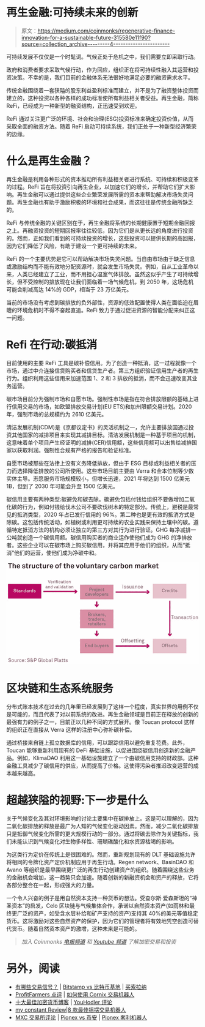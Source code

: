 # 再生金融:可持续未来的创新

> 原文：<https://medium.com/coinmonks/regenerative-finance-innovation-for-a-sustainable-future-315580e11f90?source=collection_archive---------4----------------------->

可持续发展不仅仅是一个时髦词。气候正处于危机之中，我们需要立即采取行动。

政府和消费者要求采取气候行动，作为回应，组织正在将可持续性融入其运营和投资决策。不幸的是，我们目前的金融体系无法很好地满足必要的融资需求水平。

传统金融围绕着一套狭隘的股东利益盈利标准而建立，并不是为了融资整体投资而建立的，这种投资以各种各样的成功标准使所有利益相关者受益。再生金融，简称 ReFi，已经成为一种新型的融资结构，正迅速受到欢迎。

ReFi 通过关注更广泛的环境、社会和治理(ESG)投资标准来确定投资价值，从而采取全面的融资方法。随着 ReFi 启动可持续系统，我们正处于一种新型经济繁荣的边缘。

# 什么是再生金融？

再生金融是利用各种形式的资本推动所有利益相关者进行系统、可持续和积极变革的过程。ReFi 旨在将投资引向再生企业，以加速它们的增长，并帮助它们扩大影响。再生金融可以通过提供这些企业繁荣发展所需的资本来帮助解决市场失灵问题。再生金融也有助于激励积极的环境和社会成果，而这往往是传统金融所缺乏的。

ReFi 与传统金融的关键区别在于，再生金融将系统的长期健康置于短期金融回报之上。再融资投资的短期回报率往往较低，因为它们是从更长远的角度进行投资的。然而，正如我们看到的可持续投资的增长，这些投资可以提供长期的高回报，因为它们降低了风险，有助于建设一个更可持续的未来。

ReFi 的一个主要优势是它可以帮助解决市场失灵问题。当自由市场由于缺乏信息或激励结构而不能有效地分配资源时，就会发生市场失灵。例如，自从工业革命以来，人类已经建立了工业，而不用担心温室气体排放。虽然这似乎产生了可持续增长，但不受控制的排放现在让我们面临着一场气候危机，到 2050 年，这场危机可能会削减高达 14%的 GDP，相当于 23 万亿美元。

当前的市场没有考虑到碳排放的负外部性，资源的低效配置使得人类在面临迫在眉睫的环境危机时不得不奋起直追。ReFi 致力于通过促进资源的智能分配来纠正这一问题。

# Refi 在行动:碳抵消

目前使用的主要 ReFi 工具是碳补偿信用。为了创造一种抵消，这一过程就像一个市场，通过中介连接信贷购买者和信贷生产者。第三方组织验证信用生产者的再生行为。组织利用这些信用来加速范围 1、2 和 3 排放的抵消，而不会迅速改变其业务运营。

碳市场目前分为强制市场和自愿市场。强制性市场是指在符合排放限额的基础上进行信用交易的市场，如欧盟排放交易计划(EU ETS)和加州限额交易计划。2020 年，强制市场的总规模约为 2610 亿美元。

清洁发展机制(CDM)是《京都议定书》的灵活机制之一，允许主要排放国通过投资其他国家的减排项目来实现其减排目标。清洁发展机制是一种基于项目的机制，这意味着单个项目产生经证明的减排(CER)信用额，这些信用额可以出售给减排国家以获取利润。强制性合规有严格的报告和验证标准。

自愿市场被那些在法律上没有义务降低排放，但由于 ESG 目标或利益相关者的压力而选择降低排放的公司所使用。这些市场目前主要由 Verra 和金本位制等少数实体主导。志愿服务市场规模较小，但增长迅速，2021 年将达到 1500 亿美元 1B，但到了 2030 年可能会升至 1500 亿美元。

碳信用主要有两种类型:碳避免和碳去除。碳避免包括付钱给组织不要做增加二氧化碳的行为，例如付钱给伐木公司不要砍伐树木的特定部分。传统上，避税是最常见的抵消类型，2020 年占已发行信用的 96%。第二种也是更有效的抵消方式是除碳。这包括传统活动，如植树或利用更可持续的农业实践来保持土壤中的碳。遵循特定抵消方法的机构必须让独立的第三方对其行为进行验证。GHG 每净减排一公吨就创造一个碳信用额。碳信用购买者的商业运作使他们成为 GHG 的净排放者。这些企业可以在碳市场上购买碳信用，并将其应用于他们的组织，从而“抵消”他们的运营，使他们成为净碳中和。

![](img/55bca971b7236015075c1f9c6b7feebd.png)

# 区块链和生态系统服务

分布式账本技术在过去的几年里已经发展到了这样一个程度，真实世界的用例不仅是可能的，而且代表了对以前系统的改进。再生金融领域是目前正在释放的创新的最强有力的例子之一，目前正以几种不同的方式展开。像 Toucan protocol 这样的组织正在直接从 Verra 这样的注册中心弥补碳补偿。

通过桥接来自链上孤立数据库的信用，可以跟踪信用以避免重复花费。此外，Toucan 能够重新利用现有的 DeFi 基础设施，以促进围绕碳信用创造新的金融产品。例如，KlimaDAO 利用这一基础设施建立了一个由碳信用支持的财政部。这种金融工具减少了碳信用的供应，从而提高了价格。这使得污染者推迟改变运营的成本越来越高。

# 超越狭隘的视野:下一步是什么

关于气候变化及其对环境影响的讨论主要集中在碳排放上。这是可以理解的，因为二氧化碳排放的释放是最广为人知的气候变化驱动因素。然而，减少二氧化碳排放只是抵御气候变化所需的更大规模行动的一部分。通过将碳去除作为关键指标，我们未能认识到气候变化对生物多样性、珊瑚礁酸化和水资源枯竭的影响。

为这类行为定价在传统上是很困难的。然而，重新规划现有的 DLT 基础设施允许将相同的令牌化资产定价机制应用于再生行动。Regen network、BasinDAO 和 Avano 等组织是最早围绕更广泛的再生行动创建资产的组织。随着围绕这些业务的金融机会增加，这一趋势只会加速。随着创新的新融资机会和资产的释放，它将各部分整合在一起，形成强大的力量。

一个令人兴奋的例子是用自然资本支持一种货币的想法。受查尔斯·爱森斯坦的“神圣资本”的启发，Celo 区块链与气候集体合作，承诺以自然资本资产(如雨林和最终更广泛的资产，如受含水层补给和矿产支持的资产)支持其 40%的美元等值稳定货币。这将激励对这些自然资产的保护，因为它们的管理者将有效地凭空创造可替代货币。随着自然资本资产的激增，这种未来是可能的。

> *加入 Coinmonks* [*电报频道*](https://t.me/coincodecap) *和* [*Youtube 频道*](https://www.youtube.com/c/coinmonks/videos) *了解加密交易和投资*

# 另外，阅读

*   [有哪些交易信号？](https://coincodecap.com/trading-signal) | [Bitstamp vs 比特币基地](https://coincodecap.com/bitstamp-coinbase) | [买索拉纳](https://coincodecap.com/buy-solana)
*   [ProfitFarmers 点评](https://coincodecap.com/profitfarmers-review) | [如何使用 Cornix 交易机器人](https://coincodecap.com/cornix-trading-bot)
*   [十大最佳加密货币博客](https://coincodecap.com/best-cryptocurrency-blogs) | [YouHodler 评论](https://coincodecap.com/youhodler-review)
*   [my constant Review](https://coincodecap.com/myconstant-review)|[8 款最佳摇摆交易机器人](https://coincodecap.com/best-swing-trading-bots)
*   [MXC 交易所评论](/coinmonks/mxc-exchange-review-3af0ec1cba8c) | [Pionex vs 币安](https://coincodecap.com/pionex-vs-binance) | [Pionex 套利机器人](https://coincodecap.com/pionex-arbitrage-bot)